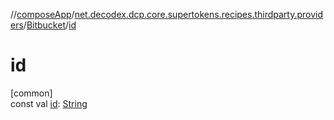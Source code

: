 //[composeApp](../../../index.md)/[net.decodex.dcp.core.supertokens.recipes.thirdparty.providers](../index.md)/[Bitbucket](index.md)/[id](id.md)

# id

[common]\
const val [id](id.md): [String](https://kotlinlang.org/api/latest/jvm/stdlib/kotlin/-string/index.html)
